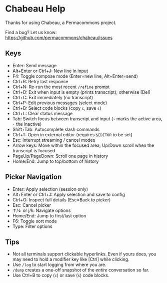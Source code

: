# Chabeau Help

Thanks for using Chabeau, a Permacommons project.

Find a bug? Let us know: https://github.com/permacommons/chabeau/issues

## Keys

- Enter: Send message
- Alt+Enter or Ctrl+J: New line in input
- F4: Toggle compose mode (Enter=new line, Alt+Enter=send)
- Ctrl+R: Retry last response
- Ctrl+N: Re-run the most recent `/refine` prompt
- Ctrl+D: Exit when input is empty (prints transcript); otherwise [Del]
- Ctrl+C: Exit immediately (no transcript)
- Ctrl+P: Edit previous messages (select mode)
- Ctrl+B: Select code blocks (copy `c`, save `s`)
- Ctrl+L: Clear status message
- Tab: Switch focus between transcript and input (`›` marks the active area, `·` the inactive)
- Shift+Tab: Autocomplete slash commands
- Ctrl+T: Open in external editor (requires `$EDITOR` to be set)
- Esc: Interrupt streaming / cancel modes
- Arrow keys: Move within the focused area; Up/Down scroll when the transcript is focused
- PageUp/PageDown: Scroll one page in history
- Home/End: Jump to top/bottom of history

## Picker Navigation

- Enter: Apply selection (session only)
- Alt+Enter or Ctrl+J: Apply selection and save to config
- Ctrl+O: Inspect full details (Esc=Back to picker)
- Esc: Cancel picker
- ↑/↓ or j/k: Navigate options
- Home/End: Jump to first/last option
- F6: Toggle sort mode
- Type: Filter options

## Tips

- Not all terminals support clickable hyperlinks. Even if yours does, you may need to hold a modifier key like [Ctrl] while clicking.
- Use `/log` to start logging from where you are.
- `/dump` creates a one-off snapshot of the _entire_ conversation so far.
- Use Ctrl+B to copy (`c`) or save (`s`) code blocks.
